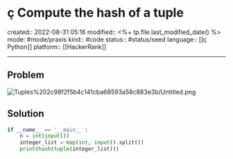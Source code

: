 # ç Compute the hash of a tuple
created:: 2022-08-31 05:16
modified:: <%+ tp.file.last_modified_date() %>
mode: #mode/praxis 
kind:: #code
status:: #status/seed
language:: [[ç Python]]
platform:: [[HackerRank]]
***


## Problem

![Tuples%202c98f2f5b4c141cba68593a58c883e3b/Untitled.png](Untitled%2012.png)

## Solution

```python
if __name__ == '__main__':
    n = int(input())
    integer_list = map(int, input().split())
    print(hash(tuple(integer_list)))
```